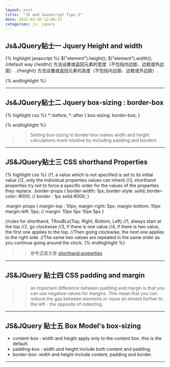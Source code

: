 ```yaml
---
layout: post
title:  "JS and Javascript Tips 2"
date: 2015-03-30 12:08:13
categories: js, jquery
---
```


## Js&JQuery贴士一  Jquery Height and width

{% highlight javascript %}
$("element").height();
$("element").width();
//default way
//width() 方法设置或返回元素的宽度（不包括内边距、边框或外边距）.
//height() 方法设置或返回元素的高度（不包括内边距、边框或外边距）.

{% endhighlight %}

***

## Js&JQuery贴士二 Jquery box-sizing : border-box


{% highlight css %}
*::before, *::after {
   box-sizing: border-box; 
}

{% endhighlight %}

>> Setting box-sizing to border-box makes width and height calculations more intuitive by including padding and borders

***

## JS&JQuery贴士三 CSS shorthand Properties

{% highlight css %}
//1, a value which is not specified is set to its initial value
//2, only the individual properties values can inherit
//3, shorthand properties try not to force a specific order for the values of the properties they replace.
.border-props {
    border-width: 1px;
    border-style: solid;
    border-color: #000;
    // border : 1px solid #000;
}

.margin-props {
    margin-top : 10px;
    margin-right: 5px;
    margin-bottom: 10px
    margin-left: 5px;
    // margin: 10px 5px 10px 5px
}

//rules for shorthand, TRouBLe(Top, Right, Bottom, Left)
//1, always start at the top
//2, go clockwise
//3, if there is one value
//4, if there is two value, the first one applies to the top. 
//Then going clockwise, the next one applies to the right side.
//The same two values are repeated in the same order as you continue going around the clock.
{% endhighlight %}
>> 参考这篇文章 [shorthand properties](https://developer.mozilla.org/en-US/docs/Web/CSS/Shorthand_properties)

***
## JS&JQuery 贴士四 CSS padding and margin

>> an important difference between padding and margin is that you can use negative values for margins. This mean that you can reduce the gap between elements or move an elment further to the left - the opposite of indenting.


*** 

## JS&JQuery 贴士五 Box Model's box-sizing

- content-box : width and height apply only to the content box. this is the default.
- padding-box : width and height include both content and padding.
- border-box: width and height include content, padding and border.

***


